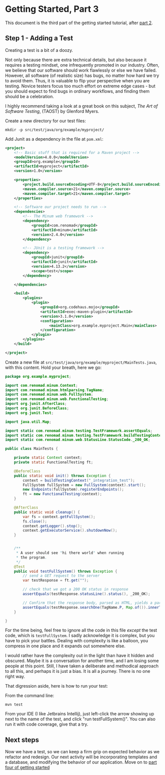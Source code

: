 Getting Started, Part 3
=======================

This document is the third part of the getting started 
tutorial, after [part 2](getting_started_part_2.md).

Step 1 - Adding a Test
----------------------

Creating a test is a bit of a doozy.

Not only because there are extra technical details, but also because it requires
a testing mindset, one infrequently promoted in our industry.  Often, we believe
that our software should work flawlessly or else we have failed.
However, all software (of realistic size) has bugs, no matter how hard we
try to avoid them. Thus, it is valuable to flip your perspective when you are 
testing. Novice testers focus too much effort on extreme edge cases - but you 
should expect to find bugs in ordinary workflows, and finding them should be a celebration. 

I highly recommend taking a look at a great book on this subject, _The
Art of Software Testing_, (TAOST) by Glenford Myers.

Create a new directory for our test files:

```shell
mkdir -p src/test/java/org/example/myproject/
```

Add Junit as a dependency in the file at `pom.xml`:

```xml
<project>
    <!-- Basic stuff that is required for a Maven project -->
    <modelVersion>4.0.0</modelVersion>
    <groupId>org.example</groupId>
    <artifactId>myproject</artifactId>
    <version>1.0</version>

    <properties>
        <project.build.sourceEncoding>UTF-8</project.build.sourceEncoding>
        <maven.compiler.source>21</maven.compiler.source>
        <maven.compiler.target>21</maven.compiler.target>
    </properties>

    <!-- Software our project needs to run -->
    <dependencies>
        <!-- The Minum web framework -->
        <dependency>
            <groupId>com.renomad</groupId>
            <artifactId>minum</artifactId>
            <version>2.4.0</version>
        </dependency>

        <!-- JUnit is a testing framework -->
        <dependency>
            <groupId>junit</groupId>
            <artifactId>junit</artifactId>
            <version>4.13.2</version>
            <scope>test</scope>
        </dependency>

    </dependencies>

    <build>
        <plugins>
            <plugin>
                <groupId>org.codehaus.mojo</groupId>
                <artifactId>exec-maven-plugin</artifactId>
                <version>3.1.0</version>
                <configuration>
                    <mainClass>org.example.myproject.Main</mainClass>
                </configuration>
            </plugin>
        </plugins>
    </build>

</project>

```

Create a new file at `src/test/java/org/example/myproject/MainTests.java`, with 
this content.  Hold your breath, here we go:

```java
package org.example.myproject;

import com.renomad.minum.Context;
import com.renomad.minum.htmlparsing.TagName;
import com.renomad.minum.web.FullSystem;
import com.renomad.minum.web.FunctionalTesting;
import org.junit.AfterClass;
import org.junit.BeforeClass;
import org.junit.Test;

import java.util.Map;

import static com.renomad.minum.testing.TestFramework.assertEquals;
import static com.renomad.minum.testing.TestFramework.buildTestingContext;
import static com.renomad.minum.web.StatusLine.StatusCode._200_OK;

public class MainTests {

    private static Context context;
    private static FunctionalTesting ft;

    @BeforeClass
    public static void init() throws Exception {
        context = buildTestingContext("_integration_test");
        FullSystem fullSystem = new FullSystem(context).start();
        new Endpoints(fullSystem).registerEndpoints();
        ft = new FunctionalTesting(context);
    }

    @AfterClass
    public static void cleanup() {
        var fs = context.getFullSystem();
        fs.close();
        context.getLogger().stop();
        context.getExecutorService().shutdownNow();
    }


    /**
     * A user should see "hi there world" when running
     * the program.
     */
    @Test
    public void testFullSystem() throws Exception {
        // send a GET request to the server
        var testResponse = ft.get("");

        // check that we got a 200 OK status in response
        assertEquals(testResponse.statusLine().status(), _200_OK);

        // Confirm that the response body, parsed as HTML, yields a paragraph with the expected content
        assertEquals(testResponse.searchOne(TagName.P, Map.of()).innerText(), "Hi there world!");
    }

}
```

For the time being, feel free to ignore all the code in this file *except* the 
test code, which is `testFullSystem`.  I sadly acknowledge it is complex,
but you have to pick your battles.  Dealing with complexity is like a balloon,
you compress in one place and it expands out somewhere else.  

I would rather have
the complexity out in the light than have it hidden and obscured.  Maybe it is a 
conversation for another time, and I am losing some people at
this point.  Still, I have taken a deliberate and methodical approach to all this, 
and perhaps it is just a bias.  It is all a journey.  There is no one right way.

That digression aside, here is how to run your test:

From the command line:

```shell
mvn test
```

From your IDE (I like Jetbrains Intellij), just left-click the arrow showing up next to 
the name of the test, and click "run testFullSystem()".  You can also run it with
code coverage, give that a try.

Next steps
----------

Now we have a test, so we can keep a firm grip on expected behavior as we refactor and
redesign.  Our next activity will be incorporating templates and a database, and modifying
the behavior of our application.  Move on to [part four of getting started](getting_started_part_4.md)